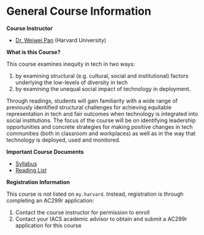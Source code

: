 # General Course Information

**Course Instructor**

- [Dr. Weiwei Pan](https://onefishy.github.io) (Harvard University) 

**What is this Course?**

This course examines inequity in tech in two ways: 

1. by examining structural (e.g. cultural, social and institutional) factors underlying the low-levels of diversity in tech 
2. by examining the unequal social impact of technology in deployment. 

Through readings, students will gain familiarity with a wide range of previously identified structural challenges for achieving equitable representation in tech and fair outcomes when technology is integrated into social institutions. The focus of the course will be on identifying leadership opportunities and concrete strategies for making positive changes in tech communities (both in classroom and workplaces) as well as in the way that technology is deployed, used and monitored.

**Important Course Documents**
- [Syllabus](./syllabus.html)
- [Reading List](./reading_list.html)

**Registration Information**

This course is not listed on `my.harvard`. Instead, registration is through completing an AC299r application:
1. Contact the course instructor for permission to enroll
2. Contact your IACS academic advisor to obtain and submit a AC299r application for this course

